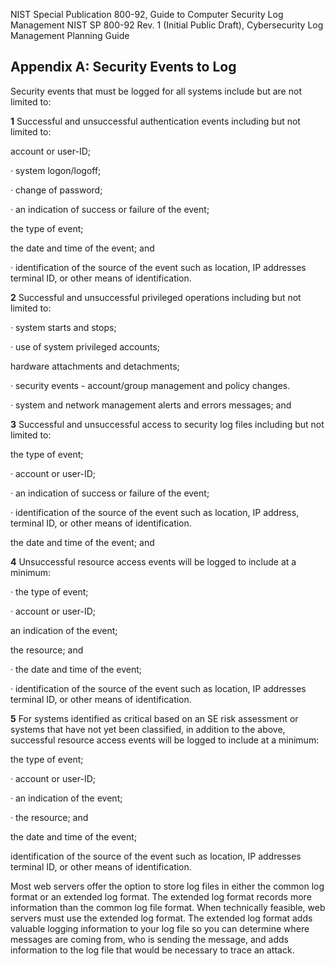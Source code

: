 NIST Special Publication 800-92, Guide to Computer Security Log Management NIST SP 800-92 Rev. 1 (Initial Public Draft), Cybersecurity Log Management Planning Guide

## **Appendix A: Security Events to Log**

Security events that must be logged for all systems include but are not limited to:

**1** Successful and unsuccessful authentication events including but not limited to:

account or user-ID;

· system logon/logoff;

· change of password;

· an indication of success or failure of the event;

the type of event;

the date and time of the event; and

· identification of the source of the event such as location, IP addresses terminal ID, or other means of identification.

**2** Successful and unsuccessful privileged operations including but not limited to:

· system starts and stops;

· use of system privileged accounts;

hardware attachments and detachments;

· security events - account/group management and policy changes.

· system and network management alerts and errors messages; and

**3** Successful and unsuccessful access to security log files including but not limited to:

the type of event;

· account or user-ID;

· an indication of success or failure of the event;

· identification of the source of the event such as location, IP address, terminal ID, or other means of identification.

the date and time of the event; and

**4** Unsuccessful resource access events will be logged to include at a minimum:

· the type of event;

· account or user-ID;

an indication of the event;

the resource; and

· the date and time of the event;

· identification of the source of the event such as location, IP addresses terminal ID, or other means of identification.

**5** For systems identified as critical based on an SE risk assessment or systems that have not yet been classified, in addition to the above, successful resource access events will be logged to include at a minimum:

the type of event;

· account or user-ID;

· an indication of the event;

· the resource; and

the date and time of the event;

identification of the source of the event such as location, IP addresses terminal ID, or other means of identification.

Most web servers offer the option to store log files in either the common log format or an extended log format. The extended log format records more information than the common log file format. When technically feasible, web servers must use the extended log format. The extended log format adds valuable logging information to your log file so you can determine where messages are coming from, who is sending the message, and adds information to the log file that would be necessary to trace an attack.